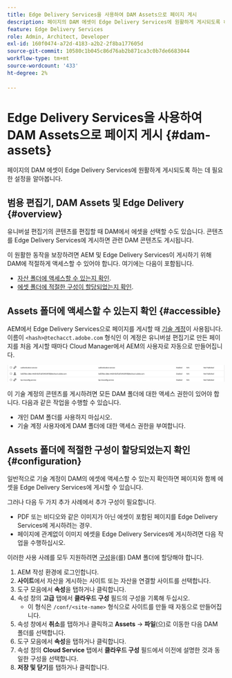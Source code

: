 ```yaml
---
title: Edge Delivery Services을 사용하여 DAM Assets으로 페이지 게시
description: 페이지의 DAM 에셋이 Edge Delivery Services에 원활하게 게시되도록 하는 데 필요한 설정을 알아봅니다.
feature: Edge Delivery Services
role: Admin, Architect, Developer
exl-id: 160f0474-a72d-4183-a2b2-2f8ba177605d
source-git-commit: 10580c1b045c86d76ab2b871ca3c0b7de6683044
workflow-type: tm+mt
source-wordcount: '433'
ht-degree: 2%

---
```


# Edge Delivery Services을 사용하여 DAM Assets으로 페이지 게시 {#dam-assets}

페이지의 DAM 에셋이 Edge Delivery Services에 원활하게 게시되도록 하는 데 필요한 설정을 알아봅니다.

## 범용 편집기, DAM Assets 및 Edge Delivery {#overview}

유니버설 편집기의 콘텐츠를 편집할 때 DAM에서 에셋을 선택할 수도 있습니다. 콘텐츠를 Edge Delivery Services에 게시하면 관련 DAM 콘텐츠도 게시됩니다.

이 원활한 동작을 보장하려면 AEM 및 Edge Delivery Services이 게시하기 위해 DAM에 적절하게 액세스할 수 있어야 합니다. 여기에는 다음이 포함됩니다.

* [자산 폴더에 액세스할 수 있는지 확인](#accessible).
* [에셋 폴더에 적절한 구성이 할당되었는지 확인](#configuration).

## Assets 폴더에 액세스할 수 있는지 확인 {#accessible}

AEM에서 Edge Delivery Services으로 페이지를 게시할 때 [기술 계정](/help/implementing/developing/introduction/generating-access-tokens-for-server-side-apis.md)이 사용됩니다. 이름이 `<hash>@techacct.adobe.com` 형식인 이 계정은 유니버설 편집기로 만든 페이지를 처음 게시할 때마다 Cloud Manager에서 AEM의 사용자로 자동으로 만들어집니다.

![기술 계정](/help/edge/wysiwyg-authoring/assets/dam-assets/technical-account.png)

이 기술 계정의 콘텐츠를 게시하려면 모든 DAM 폴더에 대한 액세스 권한이 있어야 합니다. 다음과 같은 작업을 수행할 수 있습니다.

* 개인 DAM 폴더를 사용하지 마십시오.
* 기술 계정 사용자에게 DAM 폴더에 대한 액세스 권한을 부여합니다.

## Assets 폴더에 적절한 구성이 할당되었는지 확인 {#configuration}

일반적으로 기술 계정이 DAM의 에셋에 액세스할 수 있는지 확인하면 페이지와 함께 에셋을 Edge Delivery Services에 게시할 수 있습니다.

그러나 다음 두 가지 추가 사례에서 추가 구성이 필요합니다.

* PDF 또는 비디오와 같은 이미지가 아닌 에셋이 포함된 페이지를 Edge Delivery Services에 게시하려는 경우.
* 페이지에 관계없이 이미지 에셋을 Edge Delivery Services에 게시하려면 다음 작업을 수행하십시오.

이러한 사용 사례를 모두 지원하려면 [구성](/help/implementing/developing/introduction/configurations.md)을(를) DAM 폴더에 할당해야 합니다.

1. AEM 작성 환경에 로그인합니다.
1. **사이트**&#x200B;에서 자산을 게시하는 사이트 또는 자산을 연결할 사이트를 선택합니다.
1. 도구 모음에서 **속성**&#x200B;을 탭하거나 클릭합니다.
1. 속성 창의 **고급** 탭에서 **클라우드 구성** 필드의 구성을 기록해 두십시오.
   * 이 형식은 `/conf/<site-name>` 형식으로 사이트를 만들 때 자동으로 만들어집니다.
1. 속성 창에서 **취소**&#x200B;를 탭하거나 클릭하고 **Assets** -> **파일**(으)로 이동한 다음 DAM 폴더를 선택합니다.
1. 도구 모음에서 **속성**&#x200B;을 탭하거나 클릭합니다.
1. 속성 창의 **Cloud Service** 탭에서 **클라우드 구성** 필드에서 이전에 설명한 것과 동일한 구성을 선택합니다.
1. **저장 및 닫기**&#x200B;를 탭하거나 클릭합니다.
